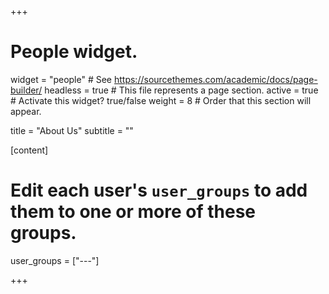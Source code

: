 +++
# People widget.
widget = "people"  # See https://sourcethemes.com/academic/docs/page-builder/
headless = true  # This file represents a page section.
active = true  # Activate this widget? true/false
weight = 8  # Order that this section will appear.

title = "About Us"
subtitle = ""

[content]
#   Edit each user's `user_groups` to add them to one or more of these groups.
  user_groups = ["---"]


+++
